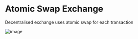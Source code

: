 # Atomic Swap Exchange
Decentralised exchange uses atomic swap for each transaction <br>

![image](https://user-images.githubusercontent.com/86588416/124364679-acdbf700-dc60-11eb-805b-827505ae4de0.png)
